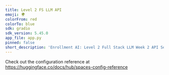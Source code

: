 ```yaml
---
title: Level 2 FS LLM API
emoji: 🌍
colorFrom: red
colorTo: blue
sdk: gradio
sdk_version: 5.45.0
app_file: app.py
pinned: false
short_description: 'Enrollment AI: Level 2 Full Stack LLM Week 2 API Server'
---
```


Check out the configuration reference at https://huggingface.co/docs/hub/spaces-config-reference
